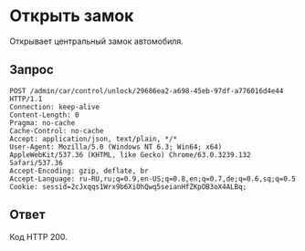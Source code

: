 # Открыть замок

Открывает центральный замок автомобиля.

## Запрос

    POST /admin/car/control/unlock/29686ea2-a698-45eb-97df-a776016d4e44 HTTP/1.1
    Connection: keep-alive
    Content-Length: 0
    Pragma: no-cache
    Cache-Control: no-cache
    Accept: application/json, text/plain, */*
    User-Agent: Mozilla/5.0 (Windows NT 6.3; Win64; x64) AppleWebKit/537.36 (KHTML, like Gecko) Chrome/63.0.3239.132 Safari/537.36
    Accept-Encoding: gzip, deflate, br
    Accept-Language: ru-RU,ru;q=0.9,en-US;q=0.8,en;q=0.7,de;q=0.6,sq;q=0.5
    Cookie: sessid=2cJxqqs1Wrx9b6XiOhQwq5seianHfZKpOB3oX4ALBq;

## Ответ

Код HTTP 200.